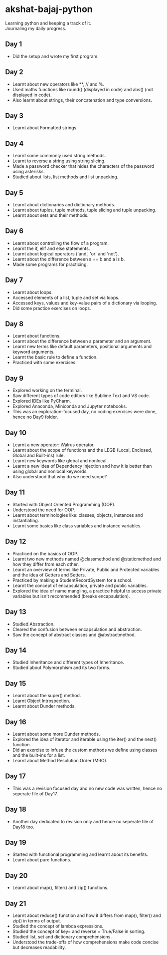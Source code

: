 # akshat-bajaj-python

Learning python and keeping a track of it.
<br>
Journaling my daily progress.

## Day 1

- Did the setup and wrote my first program.

## Day 2

- Learnt about new operators like \*\*, // and %.
- Used maths functions like round() (displayed in code) and abs() (not displayed in code).
- Also learnt about strings, their concatenation and type conversions.

## Day 3

- Learnt about Formatted strings.

## Day 4

- Learnt some commonly used string methods.
- Learnt to reverse a string using string slicing.
- Made a password checker that hides the characters of the password using asterisks.
- Studied about lists, list methods and list unpacking.

## Day 5

- Learnt about dictionaries and dictionary methods.
- Learnt about tuples, tuple methods, tuple slicing and tuple unpacking.
- Learnt about sets and their methods.

## Day 6

- Learnt about controlling the flow of a program.
- Learnt the if, elif and else statements.
- Learnt about logical operators ('and', 'or' and 'not').
- Learnt about the difference between a == b and a is b.
- Made some programs for practicing.

## Day 7

- Learnt about loops.
- Accessed elements of a list, tuple and set via loops.
- Accessed keys, values and key-value pairs of a dictionary via looping.
- Did some practice exercises on loops.

## Day 8

- Learnt about functions.
- Learnt about the difference between a parameter and an argument.
- Learnt new terms like default parameters, positional arguments and keyword arguments.
- Learnt the basic rule to define a function.
- Practiced with some exercises.

## Day 9

- Explored working on the terminal.
- Saw different types of code editors like Sublime Text and VS code.
- Explored IDEs like PyCharm.
- Explored Anaconda, Miniconda and Jupyter notebooks.
- This was an exploration-focused day, no coding exercises were done, hence no Day9 folder.

## Day 10

- Learnt a new operator: Walrus operator.
- Learnt about the scope of functions and the LEGB (Local, Enclosed, Global and Built-ins) rule.
- Learnt new keywords like global and nonlocal.
- Learnt a new idea of Dependency Injection and how it is better than using global and nonlocal keywords.
- Also understood that why do we need scope?

## Day 11

- Started with Object Oriented Programming (OOP).
- Understood the need for OOP.
- Learnt about terminologies like: classes, objects, instances and instantiating.
- Learnt some basics like class variables and instance variables.

## Day 12

- Practiced on the basics of OOP.
- Learnt two new methods named @classmethod and @staticmethod and how they differ from each other.
- Learnt an overview of terms like Private, Public and Protected variables and the idea of Getters and Setters.
- Practiced by making a StudentRecordSystem for a school.
- Learnt the concept of encapsulation, private and public variables.
- Explored the idea of name mangling, a practice helpful to access private variables but isn't recommended (breaks encapsulation).

## Day 13

- Studied Abstraction.
- Cleared the confusion between encapsulation and abstraction.
- Saw the concept of abstract classes and @abstractmethod.

## Day 14

- Studied Inheritance and different types of Inheritance.
- Studied about Polymorphism and its two forms.

## Day 15

- Learnt about the super() method.
- Learnt Object Introspection.
- Learnt about Dunder methods.

## Day 16

- Learnt about some more Dunder methods.
- Explored the idea of iterator and iterable using the iter() and the next() function.
- Did an exercise to infuse the custom methods we define using classes and the
  built-ins for a list.
- Learnt about Method Resolution Order (MRO).

## Day 17

- This was a revision focused day and no new code was written, hence no seperate file of Day17.

## Day 18

- Another day dedicated to revision only and hence no seperate file of Day18 too.

## Day 19

- Started with functional programming and learnt about its benefits.
- Learnt about pure functions.

## Day 20

- Learnt about map(), filter() and zip() functions.

## Day 21

- Learnt about reduce() function and how it differs from map(), filter() and
  zip() in terms of output.
- Studied the concept of lambda expressions.
- Studied the concept of key= and reverse = True/False in sorting.
- Studied list, set and dictionary comprehensions.
- Understood the trade-offs of how comprehensions make code concise but decreases readability.
